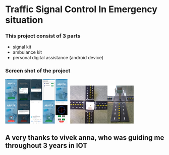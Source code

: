# Traffic Signal Control In Emergency situation

<h3> This project consist of 3 parts</h3>

<ul>
  <li>signal kit</li>
  <li>ambulance kit</li>
  <li> personal digital assistance (android device)</li>
</ul>

<h3> Screen shot of the project </h3>

<img src="screenshot/Frame 2.png" width="40%">


<img src="screenshot/Frame 3.png" width="40%">

<h2>A very thanks to vivek anna, who was guiding me throughout 3 years in IOT<h2>
  
